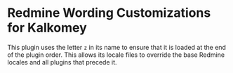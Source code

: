 # Redmine Wording Customizations for Kalkomey

This plugin uses the letter `z` in its name to ensure that it is loaded at the
end of the plugin order. This allows its locale files to override the base
Redmine locales and all plugins that precede it.
